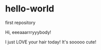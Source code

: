 # hello-world
first repository

Hi, eeeaaarrryyybody!

I just LOVE your hair today! It's sooooo cute!
